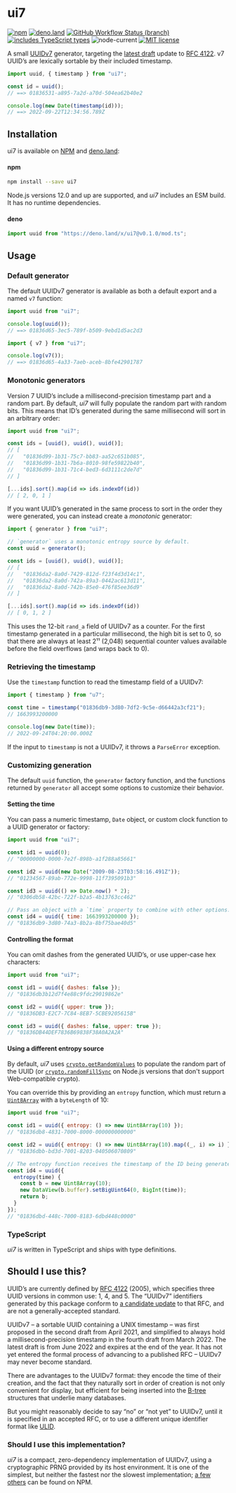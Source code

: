 ui7
===

[![npm](https://img.shields.io/npm/v/ui7?color=gray&label=%20&logo=npm)][npm]
[![deno.land](https://img.shields.io/github/v/tag/silverlyra/ui7?color=gray&label=%20&logo=deno&sort=semver)][deno]
[![GitHub Workflow Status (branch)](https://img.shields.io/github/workflow/status/silverlyra/ui7/CI/main?label=%20&logo=github)][build]
[![includes TypeScript types](https://img.shields.io/npm/types/ui7?color=333&label=%20&logo=typescript&logoColor=58baee)][typescript]
![node-current](https://img.shields.io/node/v/ui7?color=444&label=%20&logo=node.js)
[![MIT license](https://img.shields.io/npm/l/ui7?color=3ae)][license]

[npm]: https://www.npmjs.com/package/ui7
[deno]: https://deno.land/x/ui7
[build]: https://github.com/silverlyra/ui7/actions/workflows/ci.yml?query=branch%3Amain
[typescript]: https://deno.land/x/ui7/mod.ts
[license]: ./LICENSE

A small [UUIDv7][] generator, targeting the [latest draft][] update to [RFC 4122][]. v7 UUID’s are lexically sortable by their included timestamp.

[UUIDV7]: https://datatracker.ietf.org/doc/html/draft-peabody-dispatch-new-uuid-format-04#section-5.2
[latest draft]: https://datatracker.ietf.org/doc/html/draft-peabody-dispatch-new-uuid-format-04
[RFC 4122]: https://datatracker.ietf.org/doc/html/rfc4122

```js
import uuid, { timestamp } from "ui7";

const id = uuid();
// ==> 01836531-a895-7a2d-a70d-504ea62b40e2

console.log(new Date(timestamp(id)));
// ==> 2022-09-22T12:34:56.789Z
```

## Installation

ui7 is available on [NPM][npm] and [deno.land][deno]:

#### npm

```sh
npm install --save ui7
```

Node.js versions 12.0 and up are supported, and _ui7_ includes an ESM build. It has no runtime dependencies.

#### deno

```ts
import uuid from "https://deno.land/x/ui7@v0.1.0/mod.ts";
```

## Usage


### Default generator

The default UUIDv7 generator is available as both a default export and a named `v7` function:

```js
import uuid from "ui7";

console.log(uuid());
// ==> 01836d65-3ec5-789f-b509-9ebd1d5ac2d3
```

```js
import { v7 } from "ui7";

console.log(v7());
// ==> 01836d65-4a33-7aeb-aceb-8bfe42901787
```

### Monotonic generators

Version 7 UUID’s include a millisecond-precision timestamp part and a random part. By default, _ui7_ will fully populate the random part with random bits. This means that ID’s generated during the same millisecond will sort in an arbitrary order:

```js
import uuid from "ui7";

const ids = [uuid(), uuid(), uuid()];
// [
//   "01836d99-1b31-75c7-bb83-aa52c651b085",
//   "01836d99-1b31-7b6a-8010-98fe59822b40",
//   "01836d99-1b31-71c4-bed3-6d3111c2de7d"
// ]

[...ids].sort().map(id => ids.indexOf(id))
// [ 2, 0, 1 ]
```

If you want UUID’s generated in the same process to sort in the order they were generated, you can instead create a _monotonic_ generator:

```js
import { generator } from "ui7";

// `generator` uses a monotonic entropy source by default.
const uuid = generator();

const ids = [uuid(), uuid(), uuid()];
// [
//   "01836da2-8a0d-7429-812d-f23f4d3d14c1",
//   "01836da2-8a0d-742a-89a3-0442ac613d11",
//   "01836da2-8a0d-742b-85e0-476f85ee36d9"
// ]

[...ids].sort().map(id => ids.indexOf(id))
// [ 0, 1, 2 ]
```

This uses the 12-bit `rand_a` field of UUIDv7 as a counter. For the first timestamp generated in a particular millisecond, the high bit is set to 0, so that there are always at least 2¹¹ (2,048) sequential counter values available before the field overflows (and wraps back to 0).

### Retrieving the timestamp

Use the `timestamp` function to read the timestamp field of a UUIDv7:

```js
import { timestamp } from "u7";

const time = timestamp("01836db9-3d80-7df2-9c5e-d66442a3cf21");
// 1663993200000

console.log(new Date(time));
// 2022-09-24T04:20:00.000Z
```

If the input to `timestamp` is not a UUIDv7, it throws a `ParseError` exception.

### Customizing generation

The default `uuid` function, the `generator` factory function, and the functions returned by `generator` all accept some options to customize their behavior.

#### Setting the time

You can pass a numeric timestamp, `Date` object, or custom clock function to a UUID generator or factory:

```js
import uuid from "ui7";

const id1 = uuid(0);
// "00000000-0000-7e2f-898b-a1f288a85661"

const id2 = uuid(new Date("2009-08-23T03:58:16.491Z"));
// "01234567-89ab-772e-9998-11f7395091b3"

const id3 = uuid(() => Date.now() * 2);
// "0306db58-42bc-722f-b2a5-4b13763cc462"

// Pass an object with a `time` property to combine with other options:
const id4 = uuid({ time: 1663993200000 });
// "01836db9-3d80-74a3-8b2a-8bf75bae40d5"
```

#### Controlling the format

You can omit dashes from the generated UUID’s, or use upper-case hex characters:

```js
import uuid from "ui7";

const id1 = uuid({ dashes: false });
// "01836db3b12d7f4e88c9fdc29019862e"

const id2 = uuid({ upper: true });
// "01836DB3-E2C7-7C84-8EB7-5CBE9205615B"

const id3 = uuid({ dashes: false, upper: true });
// "01836DB44DEF7836B69838F38A0A2A2A"
```

#### Using a different entropy source

By default, _ui7_ uses [`crypto.getRandomValues`][webcrypto] to populate the random part of the UUID (or [`crypto.randomFillSync`][fillsync] on Node.js versions that don't support Web-compatible crypto).

You can override this by providing an `entropy` function, which must return a [`Uint8Array`][u8a] with a `byteLength` of 10:

```js
import uuid from "ui7";

const id1 = uuid({ entropy: () => new Uint8Array(10) });
// "01836db8-4831-7000-8000-000000000000"

const id2 = uuid({ entropy: () => new Uint8Array(10).map((_, i) => i) })
// "01836dbb-bd3d-7001-8203-040506070809"

// The entropy function receives the timestamp of the ID being generated:
const id4 = uuid({
  entropy(time) {
    const b = new Uint8Array(10);
    new DataView(b.buffer).setBigUint64(0, BigInt(time));
    return b;
  }
});
// "01836dbd-448c-7000-8183-6dbd448c0000"
```

[webcrypto]: https://developer.mozilla.org/en-US/docs/Web/API/Crypto/getRandomValues
[fillsync]: https://nodejs.org/api/crypto.html#cryptorandomfillsyncbuffer-offset-size
[u8a]: https://developer.mozilla.org/en-US/docs/Web/JavaScript/Reference/Global_Objects/Uint8Array

### TypeScript

_ui7_ is written in TypeScript and ships with type definitions.

## Should I use this?

UUID’s are currently defined by [RFC 4122][] (2005), which specifies three UUID versions in common use: 1, 4, and 5. The “UUIDv7” identifiers generated by this package conform to [a candidate update][ietf tracker] to that RFC, and are not a generally-accepted standard.

UUIDv7 – a sortable UUID containing a UNIX timestamp – was first proposed in the second draft from April 2021, and simplified to always hold a millisecond-precision timestamp in the fourth draft from March 2022. The latest draft is from June 2022 and expires at the end of the year. It has not yet entered the formal process of advancing to a published RFC – UUIDv7 may never become standard.

There are advantages to the UUIDv7 format: they encode the time of their creation, and the fact that they naturally sort in order of creation is not only convenient for display, but efficient for being inserted into the [B-tree][] structures that underlie many databases.

But you might reasonably decide to say “no” or “not yet” to UUIDv7, until it is specified in an accepted RFC, or to use a different unique identifier format like [ULID][].

### Should I use this implementation?

_ui7_ is a compact, zero-dependency implementation of UUIDv7, using a cryptographic PRNG provided by its host environment. It is one of the simplest, but neither the fastest nor the slowest implementation; [a few others][others] can be found on NPM.

[ietf tracker]: https://datatracker.ietf.org/doc/draft-peabody-dispatch-new-uuid-format/
[B-tree]: https://www.cs.cornell.edu/courses/cs3110/2012sp/recitations/rec25-B-trees/rec25.html
[ULID]: https://github.com/ulid/spec#readme
[others]: https://www.npmjs.com/search?q=uuidv7
